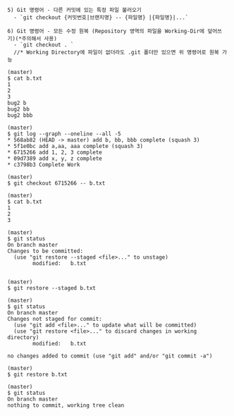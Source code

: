 
	5) Git 명령어 - 다른 커밋에 있는 특정 파일 불러오기
	  - `git checkout {커밋번호|브랜치명} -- {파일명} |{파일명}|...`
      
	6) Git 명령어 - 모든 수정 원복 (Repository 영역의 파일을 Working-Dir에 덮어쓰기)(*주의해서 사용)
	  - `git checkout . `
	  //* Working Directory에 파일이 없더라도 .git 폴더만 있으면 위 명령어로 원복 가능

```	//* 다른 커밋에 있는 파일을 가져온 후 다시 원복
(master)
$ cat b.txt
1
2
3
bug2 b
bug2 bb
bug2 bbb

(master)
$ git log --graph --oneline --all -5
* 568ab82 (HEAD -> master) add b, bb, bbb complete (squash 3)
* 5f1e0bc add a,aa, aaa complete (squash 3)
* 6715266 add 1, 2, 3 complete
* 09d7389 add x, y, z complete
* c3798b3 Complete Work

(master)
$ git checkout 6715266 -- b.txt

(master)
$ cat b.txt
1
2
3

(master)
$ git status
On branch master
Changes to be committed:
  (use "git restore --staged <file>..." to unstage)
        modified:   b.txt


(master)
$ git restore --staged b.txt

(master)
$ git status
On branch master
Changes not staged for commit:
  (use "git add <file>..." to update what will be committed)
  (use "git restore <file>..." to discard changes in working directory)
        modified:   b.txt

no changes added to commit (use "git add" and/or "git commit -a")

(master)
$ git restore b.txt

(master)
$ git status
On branch master
nothing to commit, working tree clean
```
